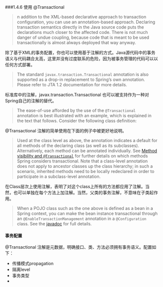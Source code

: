 ###1.4.6 使用 @Transactional

> n addition to the XML-based declarative approach to transaction configuration, you can use an annotation-based approach. Declaring transaction semantics directly in the Java source code puts the declarations much closer to the affected code. There is not much danger of undue coupling, because code that is meant to be used transactionally is almost always deployed that way anyway.

除了基于XML的事务配置，你也可以使用基于注解的方式。Java源代码中的事务语义与代码耦合太高，这里并没有过度联系的危险，因为被事务管理的代码可以以任何方式部署。

> The standard `javax.transaction.Transactional` annotation is also supported as a drop-in replacement to Spring’s own annotation. Please refer to JTA 1.2 documentation for more details.

标准库中的注解，javax.transaction.Transactional 也可以被支持作为一种对Spring自己的注解的替代。

> The ease-of-use afforded by the use of the `@Transactional` annotation is best illustrated with an example, which is explained in the text that follows. Consider the following class definition:

@Transactional 注解的简单使用在下面的例子中被更好地说明。

> Used at the class level as above, the annotation indicates a default for all methods of the declaring class (as well as its subclasses). Alternatively, each method can be annotated individually. See [Method visibility and `@Transactional`](https://docs.spring.io/spring-framework/docs/current/reference/html/data-access.html#transaction-declarative-annotations-method-visibility) for further details on which methods Spring considers transactional. Note that a class-level annotation does not apply to ancestor classes up the class hierarchy; in such a scenario, inherited methods need to be locally redeclared in order to participate in a subclass-level annotation.

在Class层次上使用注解，表明了对这个class上所有的方法都应用了注解。当然，也可以单独在每个方法上加注解。当然，父类的事务注解，不意味在子类起作用。

> When a POJO class such as the one above is defined as a bean in a Spring context, you can make the bean instance transactional through an `@EnableTransactionManagement` annotation in a `@Configuration` class. See the [javadoc](https://docs.spring.io/spring-framework/docs/5.3.19/javadoc-api/org/springframework/transaction/annotation/EnableTransactionManagement.html) for full details.



#### 	事务配置

@Transactional 注解是元数据，明确接口、类、方法必须拥有事务语义。配置如下：

* 传播模式propagation
* 隔离level
* 事务类型
* 

